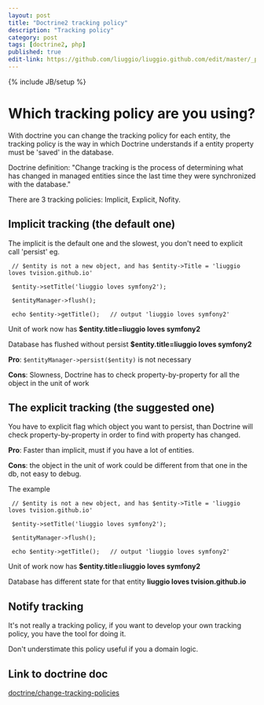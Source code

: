 ```yaml
---
layout: post
title: "Doctrine2 tracking policy"
description: "Tracking policy"
category: post
tags: [doctrine2, php]
published: true
edit-link: https://github.com/liuggio/liuggio.github.com/edit/master/_posts/2013-04-23-doctrine2-tracking-policy.md
---
```

{% include JB/setup %}

# Which tracking policy are you using?

With doctrine you can change the tracking policy for each entity, the tracking policy is the way in which
 Doctrine understands if a entity property must be 'saved' in the database.

Doctrine definition:
"Change tracking is the process of determining what has changed in managed entities since the last time they were synchronized with the database."

There are 3 tracking policies: Implicit, Explicit, Nofity.

## Implicit tracking (the default one)

The implicit is the default one and the slowest, you don't need to explicit call 'persist' eg.

` // $entity is not a new object, and has $entity->Title = 'liuggio loves tvision.github.io'`

` $entity->setTitle('liuggio loves symfony2');`

` $entityManager->flush();`

` echo $entity->getTitle();   // output 'liuggio loves symfony2'`


Unit of work now has **$entity.title=liuggio loves symfony2**

Database has flushed without persist **$entity.title=liuggio loves symfony2**

**Pro**:    `$entityManager->persist($entity)` is not necessary

**Cons**: Slowness,  Doctrine has to check property-by-property for all the object in the unit of work

## The explicit tracking (the suggested one)
You have to explicit flag which object you want to persist, than Doctrine will check property-by-property in order to find with property has changed.

**Pro**: Faster than implicit, must if you have a lot of entities.

**Cons**: the object in the unit of work could be different from that one in the db, not easy to debug.

The example

` // $entity is not a new object, and has $entity->Title = 'liuggio loves tvision.github.io'`

` $entity->setTitle('liuggio loves symfony2');`

` $entityManager->flush();`

` echo $entity->getTitle();   // output 'liuggio loves symfony2'`

Unit of work  now has **$entity.title=liuggio loves symfony2**

Database has different state for that entity **liuggio loves tvision.github.io**


## Notify tracking

It's not really a tracking policy, if you want to develop your own tracking policy, you have the tool for doing it.

Don't understimate this policy useful if you a domain logic.

## Link to doctrine doc

[doctrine/change-tracking-policies](http://docs.doctrine-project.org/en/latest/reference/change-tracking-policies.html)


